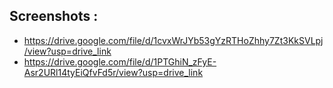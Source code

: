 ## Screenshots :
- https://drive.google.com/file/d/1cvxWrJYb53gYzRTHoZhhy7Zt3KkSVLpj/view?usp=drive_link
- https://drive.google.com/file/d/1PTGhiN_zFyE-Asr2URl14tyEiQfvFd5r/view?usp=drive_link 
